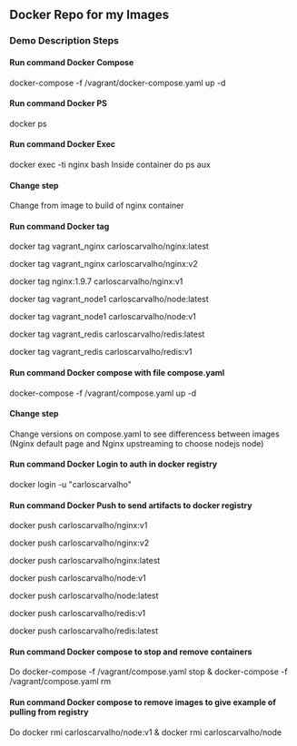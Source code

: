 
## Docker Repo for my Images

### Demo Description Steps


#### Run command Docker Compose

docker-compose -f /vagrant/docker-compose.yaml up -d

#### Run command Docker PS
docker ps

#### Run command Docker Exec
docker exec -ti nginx bash
Inside container do ps aux

#### Change step
Change from image to build of nginx container

#### Run command Docker tag

docker tag vagrant_nginx carloscarvalho/nginx:latest

docker tag vagrant_nginx carloscarvalho/nginx:v2

docker tag nginx:1.9.7 carloscarvalho/nginx:v1

docker tag vagrant_node1 carloscarvalho/node:latest

docker tag vagrant_node1 carloscarvalho/node:v1

docker tag vagrant_redis carloscarvalho/redis:latest

docker tag vagrant_redis carloscarvalho/redis:v1

#### Run command Docker compose with file compose.yaml
docker-compose -f /vagrant/compose.yaml up -d

#### Change step
Change versions on compose.yaml to see differencess between images (Nginx default page and Nginx upstreaming to choose nodejs node)

#### Run command Docker Login to auth in docker registry
docker login -u "carloscarvalho"

#### Run command Docker Push to send artifacts to docker registry

docker push carloscarvalho/nginx:v1

docker push carloscarvalho/nginx:v2

docker push carloscarvalho/nginx:latest

docker push carloscarvalho/node:v1

docker push carloscarvalho/node:latest

docker push carloscarvalho/redis:v1

docker push carloscarvalho/redis:latest

#### Run command Docker compose to stop and remove containers
Do docker-compose -f /vagrant/compose.yaml stop & docker-compose -f /vagrant/compose.yaml rm

#### Run command Docker compose to remove images to give example of pulling from registry
Do docker rmi carloscarvalho/node:v1 & docker rmi carloscarvalho/node




